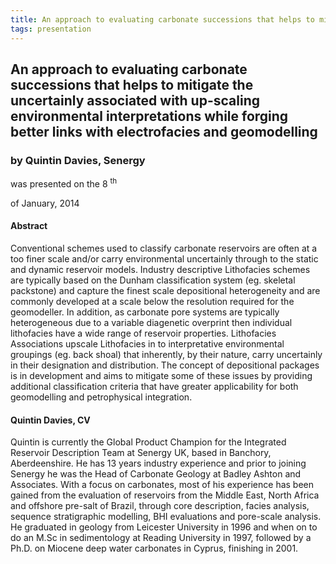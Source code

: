 ```yaml
---
title: An approach to evaluating carbonate successions that helps to mitigate the uncertainly associated with up-scaling environmental interpretations while forging better links with electrofacies and geomodelling
tags: presentation 
---
```



		
<h2>
An approach to evaluating carbonate successions that helps to mitigate the uncertainly associated with up-scaling environmental interpretations while forging better links with electrofacies and geomodelling
</h2>

 



		
<h3>
by Quintin Davies, Senergy
</h3>

 



 
<p>
was presented on the 8
<sup>
th
</sup>

 of January, 2014
</p>

	

 
<h4>
Abstract
</h4>



		

		
<p>
Conventional schemes used to classify carbonate reservoirs are often at a too finer scale and/or carry environmental uncertainly through to the static and dynamic reservoir models.  Industry descriptive Lithofacies schemes are typically based on the Dunham classification system (eg. skeletal packstone) and capture the finest scale depositional heterogeneity and are commonly developed at a scale below the resolution required for the geomodeller.  In addition, as carbonate pore systems are typically heterogeneous due to a variable diagenetic overprint then individual lithofacies have a wide range of reservoir properties.   Lithofacies Associations  upscale Lithofacies in to interpretative environmental groupings (eg. back shoal) that inherently, by their nature, carry uncertainly in their designation and distribution.  The concept of depositional packages is in development and aims to mitigate some of these issues by providing additional classification criteria that have greater applicability for both geomodelling and petrophysical integration. 
</p>





		
<h4>
Quintin Davies, CV
</h4>





		
<p>
Quintin is currently the Global Product Champion for the Integrated Reservoir Description Team at Senergy UK, based in Banchory, Aberdeenshire.  He has 13 years industry experience and prior to joining Senergy he was the Head of Carbonate Geology at Badley Ashton and Associates.   With a focus on carbonates, most of his experience has been gained from the evaluation of reservoirs from the Middle East, North Africa and offshore pre-salt of Brazil, through core description, facies analysis, sequence stratigraphic modelling, BHI evaluations and pore-scale analysis.  He  graduated in geology from Leicester University in 1996 and when on to do an M.Sc in sedimentology at Reading University in 1997, followed by a Ph.D. on Miocene deep water carbonates in Cyprus, finishing in 2001.
</p>



 	     

	

